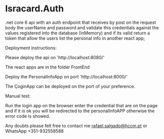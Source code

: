 # Isracard.Auth

.net core 6 api with an auth endpoint that receives by post on the request body the userName and password and validate this credentials against the values registered into the database (InMemory) and if its valid return a token that allow the users list the personal info in another react app;

Deployment instructions:

Please deploy the api on 'http://localhost:8080/'


The react apps are in the folder FrontEnd

Deploy the PersonalInfoApp on port 'http://localhost:8000/'

The ÇoginApp can be deployed on the port of your preference.

Manual test:

Run the login app on the browser enter the credential that are on the page and if it is ok you will be redirected to the personalInfoAPP otherwise the error code is showed.

Any doubts please felt free to contact me rafael.salgado@hccm.pt or WhatsApp +351-932558588
